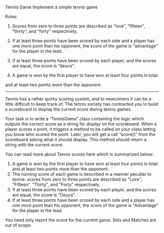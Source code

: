 ﻿Tennis Game
Implement a simple tennis game

Rules:

1. Scores from zero to three points are described as “love”, “fifteen”, “thirty”, and “forty” respectively.

1. If at least three points have been scored by each side and a player has one more point than his opponent, the score of the game is “advantage” for the player in the lead.

1. If at least three points have been scored by each player, and the scores are equal, the score is “deuce”.

1. A game is won by the first player to have won at least four points in total 

and at least two points more than the opponent.


-----------------

Tennis has a rather quirky scoring system, and to newcomers it can be a little difficult to keep track of. The tennis society has contracted you to build a scoreboard to display the current score during tennis games.

Your task is to write a “TennisGame” class containing the logic which outputs the correct score as a string for display on the scoreboard. When a player scores a point, it triggers a method to be called on your class letting you know who scored the point. Later, you will get a call “score()” from the scoreboard asking what it should display. This method should return a string with the current score.

You can read more about Tennis scores here which is summarized below:

1. A game is won by the first player to have won at least four points in total and at least two points more than the opponent.
1. The running score of each game is described in a manner peculiar to tennis: scores from zero to three points are described as "Love", "Fifteen", "Thirty", and "Forty" respectively.
1. If at least three points have been scored by each player, and the scores are equal, the score is "Deuce".
1. If at least three points have been scored by each side and a player has one more point than his opponent, the score of the game is "Advantage" for the player in the lead.


You need only report the score for the current game. Sets and Matches are out of scope.